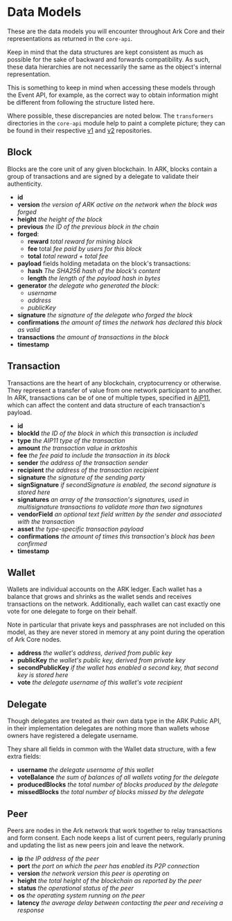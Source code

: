 # Data Models

These are the data models you will encounter throughout Ark Core and their representations as returned in the `core-api`.

Keep in mind that the data structures are kept consistent as much as possible for the sake of backward and forwards compatibility. As such, these data hierarchies are not necessarily the same as the object's internal representation.

This is something to keep in mind when accessing these models through the Event API, for example, as the correct way to obtain information might be different from following the structure listed here.

Where possible, these discrepancies are noted below. The `transformers` directories in the `core-api` module help to paint a complete picture; they can be found in their respective [v1](https://github.com/ArkEcosystem/core/tree/develop/packages/core-api/lib/versions/1/transformers) and [v2](https://github.com/ArkEcosystem/core/tree/develop/packages/core-api/lib/versions/2/transformers) repositories.

## Block

Blocks are the core unit of any given blockchain. In ARK, blocks contain a group of transactions and are signed by a delegate to validate their authenticity.

- **id**
- **version** *the version of ARK active on the network when the block was forged*
- **height** *the height of the block*
- **previous** *the ID of the previous block in the chain*
- **forged**:
  - **reward** *total reward for mining block*
  - **fee** total *fee paid by users for this block*
  - **total** *total reward + total fee*
- **payload** fields holding metadata on the block's transactions:
  - **hash** *The SHA256 hash of the block's content*
  - **length** *the length of the payload hash in bytes*
- **generator** *the delegate who generated the block*:
  - *username*
  - *address*
  - *publicKey*
- **signature** *the signature of the delegate who forged the block*
- **confirmations** *the amount of times the network has declared this block as valid*
- **transactions** *the amount of transactions in the block*
- **timestamp**

## Transaction

Transactions are the heart of any blockchain, cryptocurrency or otherwise. They represent a transfer of value from one network participant to another. In ARK, transactions can be of one of multiple types, specified in [AIP11](https://github.com/ArkEcosystem/AIPs/blob/master/AIPS/aip-11.md), which can affect the content and data structure of each transaction's payload.

- **id**
- **blockId** *the ID of the block in which this transaction is included*
- **type** *the AIP11 type of the transaction*
- **amount** *the transaction value in arktoshis*
- **fee** *the fee paid to include the transaction in its block*
- **sender** *the address of the transaction sender*
- **recipient** *the address of the transaction recipient*
- **signature** *the signature of the sending party*
- **signSignature** *if secondSignature is enabled, the second signature is stored here*
- **signatures** *an array of the transaction's signatures, used in multisignature transactions to validate more than two signatures*
- **vendorField** *an optional text field written by the sender and associated with the transaction*
- **asset** *the type-specific transaction payload*
- **confirmations** *the amount of times this transaction's block has been confirmed*
- **timestamp**

## Wallet

Wallets are individual accounts on the ARK ledger. Each wallet has a balance that grows and shrinks as the wallet sends and receives transactions on the network. Additionally, each wallet can cast exactly one vote for one delegate to forge on their behalf.

Note in particular that private keys and passphrases are not included on this model, as they are never stored in memory at any point during the operation of Ark Core nodes.

- **address** *the wallet's address, derived from public key*
- **publicKey** *the wallet's public key, derived from private key*
- **secondPublicKey** *if the wallet has enabled a second key, that second key is stored here*
- **vote** *the delegate username of this wallet's vote recipient*

## Delegate

Though delegates are treated as their own data type in the ARK Public API, in their implementation delegates are nothing more than wallets whose owners have registered a delegate username.

They share all fields in common with the Wallet data structure, with a few extra fields:

- **username** *the delegate username of this wallet*
- **voteBalance** *the sum of balances of all wallets voting for the delegate*
- **producedBlocks** *the total number of blocks produced by the delegate*
- **missedBlocks** *the total number of blocks missed by the delegate*

## Peer

Peers are nodes in the Ark network that work together to relay transactions and form consent. Each node keeps a list of current peers, regularly pruning and updating the list as new peers join and leave the network.

- **ip** *the IP address of the peer*
- **port** *the port on which the peer has enabled its P2P connection*
- **version** *the network version this peer is operating on*
- **height** *the total height of the blockchain as reported by the peer*
- **status** *the operational status of the peer*
- **os** *the operating system running on the peer*
- **latency** *the average delay between contacting the peer and receiving a response*
